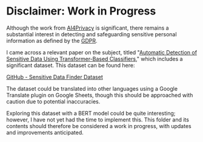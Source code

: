 # Disclaimer: Work in Progress

Although the work from [AI4Privacy](https://ai4privacy.com/) is significant, there remains a substantial interest in detecting and safeguarding sensitive personal information as defined by the [GDPR](https://gdpr-info.eu/). 

I came across a relevant paper on the subject, titled "[Automatic Detection of Sensitive Data Using Transformer-Based Classifiers](https://www.researchgate.net/publication/362309781_Automatic_Detection_of_Sensitive_Data_Using_Transformer-_Based_Classifiers)," which includes a significant dataset. This dataset can be found here:

[GitHub - Sensitive Data Finder Dataset](https://github.com/michaelpetrolini/sensitive-data-finder/blob/master/datasets/test_set.csv)

The dataset could be translated into other languages using a Google Translate plugin on Google Sheets, though this should be approached with caution due to potential inaccuracies.

Exploring this dataset with a BERT model could be quite interesting; however, I have not yet had the time to implement this. This folder and its contents should therefore be considered a work in progress, with updates and improvements anticipated.

